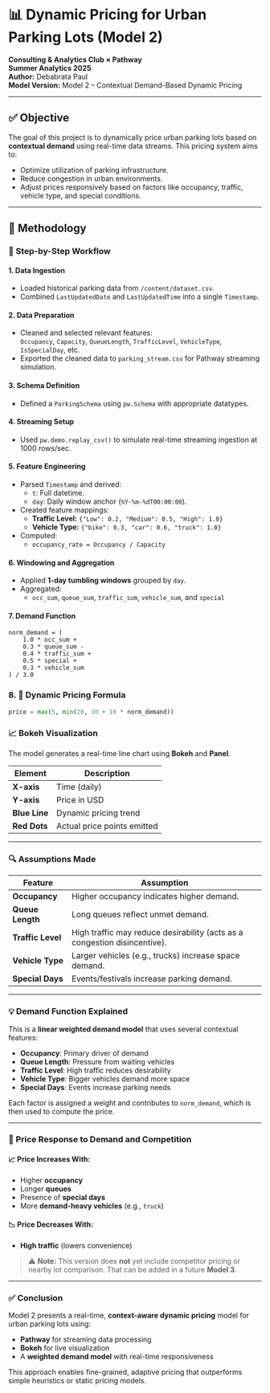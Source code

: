# 📊 Dynamic Pricing for Urban Parking Lots (Model 2)

**Consulting & Analytics Club × Pathway**  
**Summer Analytics 2025**  
**Author:** Debabrata Paul  
**Model Version:** Model 2 – Contextual Demand-Based Dynamic Pricing

---

## ✅ Objective

The goal of this project is to dynamically price urban parking lots based on **contextual demand** using real-time data streams. This pricing system aims to:

- Optimize utilization of parking infrastructure.
- Reduce congestion in urban environments.
- Adjust prices responsively based on factors like occupancy, traffic, vehicle type, and special conditions.

---

## 🧠 Methodology

### 🔁 Step-by-Step Workflow

#### 1. Data Ingestion
- Loaded historical parking data from `/content/dataset.csv`.
- Combined `LastUpdatedDate` and `LastUpdatedTime` into a single `Timestamp`.

#### 2. Data Preparation
- Cleaned and selected relevant features:  
  `Occupancy`, `Capacity`, `QueueLength`, `TrafficLevel`, `VehicleType`, `IsSpecialDay`, etc.
- Exported the cleaned data to `parking_stream.csv` for Pathway streaming simulation.

#### 3. Schema Definition
- Defined a `ParkingSchema` using `pw.Schema` with appropriate datatypes.

#### 4. Streaming Setup
- Used `pw.demo.replay_csv()` to simulate real-time streaming ingestion at 1000 rows/sec.

#### 5. Feature Engineering
- Parsed `Timestamp` and derived:
  - `t`: Full datetime.
  - `day`: Daily window anchor (`%Y-%m-%dT00:00:00`).
- Created feature mappings:
  - **Traffic Level:** `{"Low": 0.2, "Medium": 0.5, "High": 1.0}`
  - **Vehicle Type:** `{"bike": 0.3, "car": 0.6, "truck": 1.0}`
- Computed:
  - `occupancy_rate = Occupancy / Capacity`

#### 6. Windowing and Aggregation
- Applied **1-day tumbling windows** grouped by `day`.
- Aggregated:
  - `occ_sum`, `queue_sum`, `traffic_sum`, `vehicle_sum`, and `special`

#### 7. Demand Function

```text
norm_demand = (
    1.0 * occ_sum +
    0.3 * queue_sum -
    0.4 * traffic_sum +
    0.5 * special +
    0.3 * vehicle_sum
) / 3.0
```
### 8. 🧮 Dynamic Pricing Formula

```python
price = max(5, min(20, 10 + 10 * norm_demand))
```
### 📈 Bokeh Visualization

The model generates a real-time line chart using **Bokeh** and **Panel**.

| Element        | Description                        |
|----------------|------------------------------------|
| **X-axis**     | Time (daily)                       |
| **Y-axis**     | Price in USD                       |
| **Blue Line**  | Dynamic pricing trend              |
| **Red Dots**   | Actual price points emitted        |

---

### 🔍 Assumptions Made

| Feature          | Assumption                                                                 |
|------------------|----------------------------------------------------------------------------|
| **Occupancy**     | Higher occupancy indicates higher demand.                                 |
| **Queue Length**  | Long queues reflect unmet demand.                                         |
| **Traffic Level** | High traffic may reduce desirability (acts as a congestion disincentive).|
| **Vehicle Type**  | Larger vehicles (e.g., trucks) increase space demand.                     |
| **Special Days**  | Events/festivals increase parking demand.                                 |

---

### 💡 Demand Function Explained

This is a **linear weighted demand model** that uses several contextual features:

- **Occupancy**: Primary driver of demand  
- **Queue Length**: Pressure from waiting vehicles  
- **Traffic Level**: High traffic reduces desirability  
- **Vehicle Type**: Bigger vehicles demand more space  
- **Special Days**: Events increase parking needs  

Each factor is assigned a weight and contributes to `norm_demand`, which is then used to compute the price.

---

### 💸 Price Response to Demand and Competition

#### 📈 Price Increases With:
- Higher **occupancy**
- Longer **queues**
- Presence of **special days**
- More **demand-heavy vehicles** (e.g., `truck`)

#### 📉 Price Decreases With:
- **High traffic** (lowers convenience)

> ⚠️ **Note:** This version does **not** yet include competitor pricing or nearby lot comparison. That can be added in a future **Model 3**.

---

### ✅ Conclusion

Model 2 presents a real-time, **context-aware dynamic pricing** model for urban parking lots using:

- **Pathway** for streaming data processing  
- **Bokeh** for live visualization  
- A **weighted demand model** with real-time responsiveness  

This approach enables fine-grained, adaptive pricing that outperforms simple heuristics or static pricing models.

